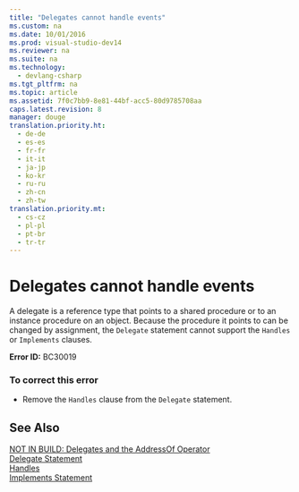 ```yaml
---
title: "Delegates cannot handle events"
ms.custom: na
ms.date: 10/01/2016
ms.prod: visual-studio-dev14
ms.reviewer: na
ms.suite: na
ms.technology: 
  - devlang-csharp
ms.tgt_pltfrm: na
ms.topic: article
ms.assetid: 7f0c7bb9-8e81-44bf-acc5-80d9785708aa
caps.latest.revision: 8
manager: douge
translation.priority.ht: 
  - de-de
  - es-es
  - fr-fr
  - it-it
  - ja-jp
  - ko-kr
  - ru-ru
  - zh-cn
  - zh-tw
translation.priority.mt: 
  - cs-cz
  - pl-pl
  - pt-br
  - tr-tr
---
```

# Delegates cannot handle events
A delegate is a reference type that points to a shared procedure or to an instance procedure on an object. Because the procedure it points to can be changed by assignment, the `Delegate` statement cannot support the `Handles` or `Implements` clauses.  
  
 **Error ID:** BC30019  
  
### To correct this error  
  
-   Remove the `Handles` clause from the `Delegate` statement.  
  
## See Also  
 [NOT IN BUILD: Delegates and the AddressOf Operator](assetId:///7b2ed932-8598-4355-b2f7-5cedb23ee86f)   
 [Delegate Statement](../Topic/Delegate%20Statement.md)   
 [Handles](../Topic/Handles%20Clause%20\(Visual%20Basic\).md)   
 [Implements Statement](../Topic/Implements%20Statement.md)